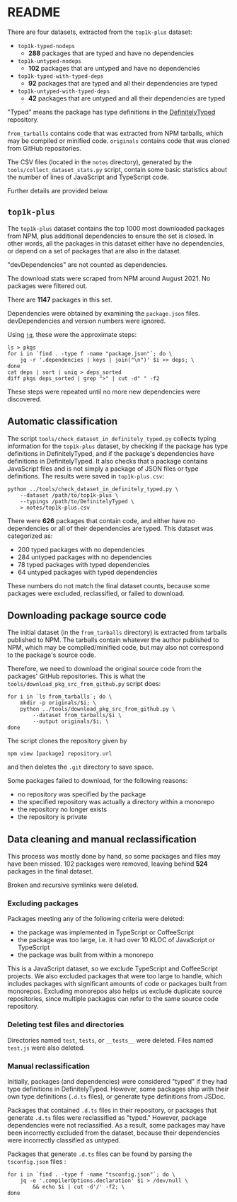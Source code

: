 # README

There are four datasets, extracted from the `top1k-plus` dataset:

  * `top1k-typed-nodeps`
    * **288** packages that are typed and have no dependencies
  * `top1k-untyped-nodeps`
    * **102** packages that are untyped and have no dependencies
  * `top1k-typed-with-typed-deps`
    * **92** packages that are typed and all their dependencies are typed
  * `top1k-untyped-with-typed-deps`
    * **42** packages that are untyped and all their dependencies are typed

"Typed" means the package has type definitions in the
[DefinitelyTyped](https://github.com/DefinitelyTyped/DefinitelyTyped)
repository.

`from_tarballs` contains code that was extracted from NPM tarballs, which may be
compiled or minified code. `originals` contains code that was cloned from GitHub
repositories.

The CSV files (located in the `notes` directory), generated by the
`tools/collect_dataset_stats.py` script, contain some basic statistics about
the number of lines of JavaScript and TypeScript code.

Further details are provided below.


## `top1k-plus`

The `top1k-plus` dataset contains the top 1000 most downloaded packages from
NPM, plus additional dependencies to ensure the set is closed. In other words,
all the packages in this dataset either have no dependencies, or depend on a
set of packages that are also in the dataset.

"devDependencies" are not counted as dependencies.

The download stats were scraped from NPM around August 2021. No packages were
filtered out.

There are **1147** packages in this set.

Dependencies were obtained by examining the `package.json` files.
devDependencies and version numbers were ignored.

Using [`jq`](https://stedolan.github.io/jq/), these were the approximate steps:

    ls > pkgs
    for i in `find . -type f -name "package.json"`; do \
        jq -r '.dependencies | keys | join("\n")' $i >> deps; \
    done
    cat deps | sort | uniq > deps_sorted
    diff pkgs deps_sorted | grep ">" | cut -d" " -f2

These steps were repeated until no more new dependencies were discovered.


## Automatic classification

The script `tools/check_dataset_in_definitely_typed.py` collects typing
information for the `top1k-plus` dataset, by checking if the package has type
definitions in DefinitelyTyped, and if the package's dependencies have
definitions in DefinitelyTyped. It also checks that a package contains
JavaScript files and is not simply a package of JSON files or type definitions.
The results were saved in `top1k-plus.csv`:

    python ../tools/check_dataset_in_definitely_typed.py \
        --dataset /path/to/top1k-plus \
        --typings /path/to/DefinitelyTyped \
        > notes/top1k-plus.csv

There were **626** packages that contain code, and either have no dependencies
or all of their dependencies are typed. This dataset was categorized as:

  * 200 typed packages with no dependencies
  * 284 untyped packages with no dependencies
  * 78 typed packages with typed dependencies
  * 64 untyped packages with typed dependencies

These numbers do not match the final dataset counts, because some packages were
excluded, reclassified, or failed to download.


## Downloading package source code

The initial dataset (in the `from_tarballs` directory) is extracted from
tarballs published to NPM. The tarballs contain whatever the author published
to NPM, which may be compiled/minified code, but may also not correspond to the
package's source code.

Therefore, we need to download the original source code from the packages'
GitHub repositories. This is what the `tools/download_pkg_src_from_github.py`
script does:

    for i in `ls from_tarballs`; do \
        mkdir -p originals/$i; \
        python ../tools/download_pkg_src_from_github.py \
            --dataset from_tarballs/$i \
            --output originals/$i; \
    done

The script clones the repository given by

    npm view [package] repository.url

and then deletes the `.git` directory to save space.

Some packages failed to download, for the following reasons:

  * no repository was specified by the package
  * the specified repository was actually a directory within a monorepo
  * the repository no longer exists
  * the repository is private


## Data cleaning and manual reclassification

This process was mostly done by hand, so some packages and files may have been
missed. 102 packages were removed, leaving behind **524** packages in the final
dataset.

Broken and recursive symlinks were deleted.

### Excluding packages

Packages meeting any of the following criteria were deleted:

  * the package was implemented in TypeScript or CoffeeScript
  * the package was too large, i.e. it had over 10 KLOC of JavaScript or
    TypeScript
  * the package was built from within a monorepo

This is a JavaScript dataset, so we exclude TypeScript and CoffeeScript
projects. We also excluded packages that were too large to handle, which
includes packages with significant amounts of code or packages built from
monorepos. Excluding monorepos also helps us exclude duplicate source
repositories, since multiple packages can refer to the same source code
repository.

### Deleting test files and directories

Directories named `test`, `tests`, or `__tests__` were deleted.
Files named `test.js` were also deleted.

### Manual reclassification

Initially, packages (and dependencies) were considered "typed" if they had
type definitions in DefinitelyTyped. However, some packages ship with their own
type definitions (`.d.ts` files), or generate type definitions from JSDoc.

Packages that contained `.d.ts` files in their repository, or packages that
generate `.d.ts` files were reclassified as "typed." However, package
dependencies were not reclassified. As a result, some packages may have been
incorrectly excluded from the dataset, because their dependencies were
incorrectly classified as untyped.

Packages that generate `.d.ts` files can be found by parsing the `tsconfig.json`
files :

    for i in `find . -type f -name "tsconfig.json"`; do \
        jq -e '.compilerOptions.declaration' $i > /dev/null \
            && echo $i | cut -d'/' -f2; \
    done
